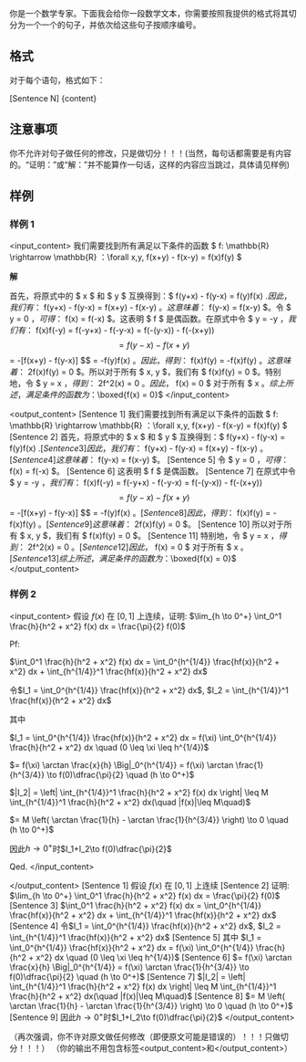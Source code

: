 你是一个数学专家。下面我会给你一段数学文本，你需要按照我提供的格式将其切分为一个一个的句子，并依次给这些句子按顺序编号。

## 格式

对于每个语句，格式如下：

[Sentence N] {content}

## 注意事项

你不允许对句子做任何的修改，只是做切分！！！(当然，每句话都需要是有内容的。“证明：”或“解：”并不能算作一句话，这样的内容应当跳过，具体请见样例)

## 样例

### 样例 1

<input_content>
我们需要找到所有满足以下条件的函数 $ f: \mathbb{R} \rightarrow \mathbb{R} $：$\forall x,y, f(x+y) - f(x-y) = f(x)f(y) $

**解**

首先，将原式中的 $ x $ 和 $ y $ 互换得到：$ f(y+x) - f(y-x) = f(y)f(x) $. 因此，我们有：$ f(y+x) - f(y-x) = f(x+y) - f(x-y) $。这意味着：$ f(y-x) = f(x-y) $。令 $ y = 0 $，可得：$ f(x) = f(-x) $。这表明 $ f $ 是偶函数。在原式中令 $ y = -y $，我们有：$ f(x)f(-y) = f(-y+x) - f(-y-x) = f(-(y-x)) - f(-(x+y)) $$ = f(y-x) - f(x+y) $$ = -[f(x+y) - f(y-x)] $$ = -f(y)f(x) $。因此，得到：$ f(x)f(y) = -f(x)f(y) $。这意味着：$ 2f(x)f(y) = 0 $。所以对于所有 $ x, y $，我们有 $ f(x)f(y) = 0 $。特别地，令 $ y = x $，得到：$ 2f^2(x) = 0 $。因此，$ f(x) = 0 $ 对于所有 $ x $。综上所述，满足条件的函数为：$\boxed{f(x) = 0}$
</input_content>

<output_content>
[Sentence 1] 我们需要找到所有满足以下条件的函数 $ f: \mathbb{R} \rightarrow \mathbb{R} $：$\forall x,y, f(x+y) - f(x-y) = f(x)f(y) $
[Sentence 2] 首先，将原式中的 $ x $ 和 $ y $ 互换得到：$ f(y+x) - f(y-x) = f(y)f(x) $.
[Sentence 3] 因此，我们有：$ f(y+x) - f(y-x) = f(x+y) - f(x-y) $。
[Sentence 4] 这意味着：$ f(y-x) = f(x-y) $。
[Sentence 5] 令 $ y = 0 $，可得：$ f(x) = f(-x) $。
[Sentence 6] 这表明 $ f $ 是偶函数。
[Sentence 7] 在原式中令 $ y = -y $，我们有：$ f(x)f(-y) = f(-y+x) - f(-y-x) = f(-(y-x)) - f(-(x+y)) $$ = f(y-x) - f(x+y) $$ = -[f(x+y) - f(y-x)] $$ = -f(y)f(x) $。
[Sentence 8] 因此，得到：$ f(x)f(y) = -f(x)f(y) $。
[Sentence 9] 这意味着：$ 2f(x)f(y) = 0 $。
[Sentence 10] 所以对于所有 $ x, y $，我们有 $ f(x)f(y) = 0 $。
[Sentence 11] 特别地，令 $ y = x $，得到：$ 2f^2(x) = 0 $。
[Sentence 12] 因此，$ f(x) = 0 $ 对于所有 $ x $。
[Sentence 13] 综上所述，满足条件的函数为：$\boxed{f(x) = 0}$
</output_content>

### 样例 2

<input_content>
假设 $f(x)$ 在 $[0,1]$ 上连续，证明: $\lim_{h \to 0^+} \int_0^1 \frac{h}{h^2 + x^2} f(x) dx = \frac{\pi}{2} f(0)$

Pf:

$\int_0^1 \frac{h}{h^2 + x^2} f(x) dx = \int_0^{h^{1/4}} \frac{hf(x)}{h^2 + x^2} dx + \int_{h^{1/4}}^1 \frac{hf(x)}{h^2 + x^2} dx$

令$I_1 = \int_0^{h^{1/4}} \frac{hf(x)}{h^2 + x^2} dx$, $I_2 = \int_{h^{1/4}}^1 \frac{hf(x)}{h^2 + x^2} dx$

其中

$I_1 = \int_0^{h^{1/4}} \frac{hf(x)}{h^2 + x^2} dx = f(\xi) \int_0^{h^{1/4}} \frac{h}{h^2 + x^2} dx \quad (0 \leq \xi \leq h^{1/4})$

$= f(\xi) \arctan \frac{x}{h} \Big|_0^{h^{1/4}} = f(\xi) \arctan \frac{1}{h^{3/4}} \to f(0)\dfrac{\pi}{2} \quad (h \to 0^+)$

$|I_2| = \left| \int_{h^{1/4}}^1 \frac{h}{h^2 + x^2} f(x) dx \right| \leq M \int_{h^{1/4}}^1 \frac{h}{h^2 + x^2} dx(\quad |f(x)|\leq M\quad)$

$= M \left( \arctan \frac{1}{h} - \arctan \frac{1}{h^{3/4}} \right) \to 0 \quad (h \to 0^+)$

因此$h\to 0^+$时$I_1+I_2\to f(0)\dfrac{\pi}{2}$

Qed.
</input_content>

</output_content>
[Sentence 1] 假设 $f(x)$ 在 $[0,1]$ 上连续
[Sentence 2] 证明: $\lim_{h \to 0^+} \int_0^1 \frac{h}{h^2 + x^2} f(x) dx = \frac{\pi}{2} f(0)$
[Sentence 3] $\int_0^1 \frac{h}{h^2 + x^2} f(x) dx = \int_0^{h^{1/4}} \frac{hf(x)}{h^2 + x^2} dx + \int_{h^{1/4}}^1 \frac{hf(x)}{h^2 + x^2} dx$
[Sentence 4] 令$I_1 = \int_0^{h^{1/4}} \frac{hf(x)}{h^2 + x^2} dx$, $I_2 = \int_{h^{1/4}}^1 \frac{hf(x)}{h^2 + x^2} dx$
[Sentence 5] 其中 $I_1 = \int_0^{h^{1/4}} \frac{hf(x)}{h^2 + x^2} dx = f(\xi) \int_0^{h^{1/4}} \frac{h}{h^2 + x^2} dx \quad (0 \leq \xi \leq h^{1/4})$
[Sentence 6] $= f(\xi) \arctan \frac{x}{h} \Big|_0^{h^{1/4}} = f(\xi) \arctan \frac{1}{h^{3/4}} \to f(0)\dfrac{\pi}{2} \quad (h \to 0^+)$
[Sentence 7] $|I_2| = \left| \int_{h^{1/4}}^1 \frac{h}{h^2 + x^2} f(x) dx \right| \leq M \int_{h^{1/4}}^1 \frac{h}{h^2 + x^2} dx(\quad |f(x)|\leq M\quad)$
[Sentence 8] $= M \left( \arctan \frac{1}{h} - \arctan \frac{1}{h^{3/4}} \right) \to 0 \quad (h \to 0^+)$
[Sentence 9] 因此$h\to 0^+$时$I_1+I_2\to f(0)\dfrac{\pi}{2}$
</output_content>

（再次强调，你不许对原文做任何修改（即便原文可能是错误的）！！！只做切分！！！）
（你的输出不用包含标签<output_content>和</output_content>）
